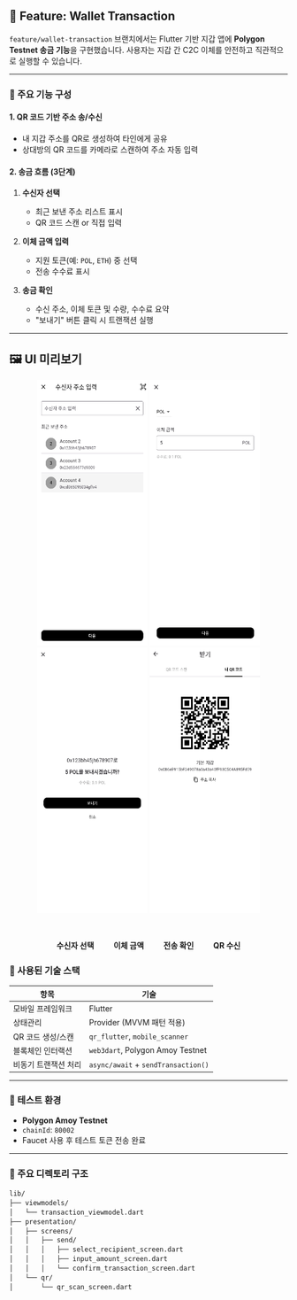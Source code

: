 ## 🔁 Feature: Wallet Transaction

`feature/wallet-transaction` 브랜치에서는 Flutter 기반 지갑 앱에 **Polygon Testnet 송금 기능**을 구현했습니다. 사용자는 지갑 간 C2C 이체를 안전하고 직관적으로 실행할 수 있습니다.

---

### 📌 주요 기능 구성

#### 1. **QR 코드 기반 주소 송/수신**

- 내 지갑 주소를 QR로 생성하여 타인에게 공유
- 상대방의 QR 코드를 카메라로 스캔하여 주소 자동 입력

#### 2. **송금 흐름 (3단계)**

1. **수신자 선택**
   - 최근 보낸 주소 리스트 표시
   - QR 코드 스캔 or 직접 입력

2. **이체 금액 입력**
   - 지원 토큰(예: `POL`, `ETH`) 중 선택
   - 전송 수수료 표시

3. **송금 확인**
   - 수신 주소, 이체 토큰 및 수량, 수수료 요약
   - "보내기" 버튼 클릭 시 트랜잭션 실행

---

## 🖼️ UI 미리보기

<p align="center">
  <img src="lib/assets/SelectRecipient.png" width="200" height="480" alt="수신자 선택"/>
  <img src="lib/assets/InputAmountScreen.png" width="200" height="480" alt="이체 금액"/>
  <img src="lib/assets/ConfirmTransactionScreen.png" width="200" height="480" alt="송금 확인"/>
  <img src="lib/assets/ReceiveQrScreen.png" width="200" height="480" alt="QR 수신"/>
</p>

<br/>

<p align="center">
  <b>수신자 선택</b>&nbsp;&nbsp;&nbsp;&nbsp;&nbsp;&nbsp;&nbsp;&nbsp;
  <b>이체 금액</b>&nbsp;&nbsp;&nbsp;&nbsp;&nbsp;&nbsp;&nbsp;&nbsp;
  <b>전송 확인</b>&nbsp;&nbsp;&nbsp;&nbsp;&nbsp;&nbsp;&nbsp;&nbsp;
  <b>QR 수신</b>
</p>

### 🧱 사용된 기술 스택

| 항목 | 기술 |
|------|------|
| 모바일 프레임워크 | Flutter |
| 상태관리 | Provider (MVVM 패턴 적용) |
| QR 코드 생성/스캔 | `qr_flutter`, `mobile_scanner` |
| 블록체인 인터랙션 | `web3dart`, Polygon Amoy Testnet |
| 비동기 트랜잭션 처리 | `async/await` + `sendTransaction()` |

---

### 🧪 테스트 환경

- **Polygon Amoy Testnet**
- `chainId`: `80002`
- Faucet 사용 후 테스트 토큰 전송 완료

---

### 📂 주요 디렉토리 구조

```bash
lib/
├── viewmodels/
│   └── transaction_viewmodel.dart
├── presentation/
│   ├── screens/
│   │   ├── send/
│   │   │   ├── select_recipient_screen.dart
│   │   │   ├── input_amount_screen.dart
│   │   │   └── confirm_transaction_screen.dart
│   └── qr/
│       └── qr_scan_screen.dart
